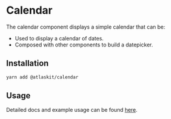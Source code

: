 # Calendar

The calendar component displays a simple calendar that can be:

- Used to display a calendar of dates.
- Composed with other components to build a datepicker.

## Installation

```sh
yarn add @atlaskit/calendar
```

## Usage

Detailed docs and example usage can be found
[here](https://atlaskit.atlassian.com/packages/core/calendar).
